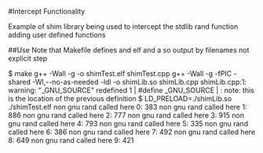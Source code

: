 #Intercept Functionality

Example of shim library being used to intercept the stdlib rand function adding user defined functions

##Use
Note that Makefile defines and elf and a so output by filenames not explicit step

$ make
g++ -Wall -g -o shimTest.elf shimTest.cpp
g++ -Wall -g -fPIC -shared -Wl,--no-as-needed -ldl -o shimLib.so shimLib.cpp
shimLib.cpp:1: warning: "_GNU_SOURCE" redefined
    1 | #define _GNU_SOURCE
      | 
<command-line>: note: this is the location of the previous definition
$ LD_PRELOAD=./shimLib.so ./shimTest.elf 
non gnu rand called here
0: 383
non gnu rand called here
1: 886
non gnu rand called here
2: 777
non gnu rand called here
3: 915
non gnu rand called here
4: 793
non gnu rand called here
5: 335
non gnu rand called here
6: 386
non gnu rand called here
7: 492
non gnu rand called here
8: 649
non gnu rand called here
9: 421
